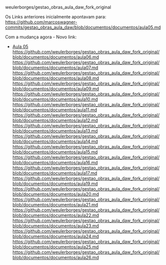 weulerborges/gestao_obras_aula_daw_fork_original


Os Links anteriores inicialmente apontavam para:
https://github.com/marcoswagner-commits/gestao_obras_aula_daw/blob/documentos/documentos/aula05.md


Com a mudança agora - Novo link:
- [Aula 05](https://github.com/weulerborges/gestao_obras_aula_daw_fork_original/blob/documentos/documentos/aula05.md)
https://github.com/weulerborges/gestao_obras_aula_daw_fork_original/blob/documentos/documentos/aula06.md
https://github.com/weulerborges/gestao_obras_aula_daw_fork_original/blob/documentos/documentos/aula07.md
https://github.com/weulerborges/gestao_obras_aula_daw_fork_original/blob/documentos/documentos/aula08.md
https://github.com/weulerborges/gestao_obras_aula_daw_fork_original/blob/documentos/documentos/aula09.md
https://github.com/weulerborges/gestao_obras_aula_daw_fork_original/blob/documentos/documentos/aula10.md
https://github.com/weulerborges/gestao_obras_aula_daw_fork_original/blob/documentos/documentos/aula11.md
https://github.com/weulerborges/gestao_obras_aula_daw_fork_original/blob/documentos/documentos/aula12.md
https://github.com/weulerborges/gestao_obras_aula_daw_fork_original/blob/documentos/documentos/aula13.md
https://github.com/weulerborges/gestao_obras_aula_daw_fork_original/blob/documentos/documentos/aula14.md
https://github.com/weulerborges/gestao_obras_aula_daw_fork_original/blob/documentos/documentos/aula15.md
https://github.com/weulerborges/gestao_obras_aula_daw_fork_original/blob/documentos/documentos/aula16.md
https://github.com/weulerborges/gestao_obras_aula_daw_fork_original/blob/documentos/documentos/aula17.md
https://github.com/weulerborges/gestao_obras_aula_daw_fork_original/blob/documentos/documentos/aula19.md
https://github.com/weulerborges/gestao_obras_aula_daw_fork_original/blob/documentos/documentos/aula20.md
https://github.com/weulerborges/gestao_obras_aula_daw_fork_original/blob/documentos/documentos/aula21.md
https://github.com/weulerborges/gestao_obras_aula_daw_fork_original/blob/documentos/documentos/aula22.md
https://github.com/weulerborges/gestao_obras_aula_daw_fork_original/blob/documentos/documentos/aula23.md
https://github.com/weulerborges/gestao_obras_aula_daw_fork_original/blob/documentos/documentos/aula24.md
https://github.com/weulerborges/gestao_obras_aula_daw_fork_original/blob/documentos/documentos/aula25.md
https://github.com/weulerborges/gestao_obras_aula_daw_fork_original/blob/documentos/documentos/aula26.md
